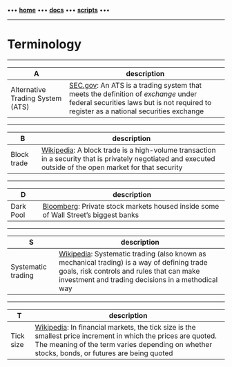 [//]: # "START - Navigation between Markdown pages inside of GitHub."

••• **[home](/README.md)** ••• **[docs](/docs/index.md)** ••• **[scripts](/scripts/index.md)** •••

[//]: # "END - Navigation between Markdown pages inside of GitHub."

---

# Terminology

---

| **A**         | description                     |
| --------------| --------------------------------|
| Alternative Trading System (ATS)   | [SEC.gov](https://www.sec.gov/foia/docs/atslist.htm):  An ATS is a trading system that meets the definition of *exchange* under federal securities laws but is not required to register as a national securities exchange |
---

| **B**         | description                     |
| --------------| --------------------------------|
| Block trade    | [Wikipedia](https://en.wikipedia.org/wiki/Block_trade): A block trade is a high-volume transaction in a security that is privately negotiated and executed outside of the open market for that security |

---

| **D**         | description                     |
| --------------| --------------------------------|
| Dark Pool    | [Bloomberg](https://www.bloomberg.com/quicktake/dark-pools?sref=Z5qqhyAL): Private stock markets housed inside some of Wall Street’s biggest banks |

---

| **S**         | description                     |
| --------------| --------------------------------|
| Systematic trading     | [Wikipedia](https://en.wikipedia.org/wiki/Systematic_trading): Systematic trading (also known as mechanical trading) is a way of defining trade goals, risk controls and rules that can make investment and trading decisions in a methodical way |

---

| **T**         | description                     |
| --------------| --------------------------------|
| Tick size     | [Wikipedia](https://en.wikipedia.org/wiki/Tick_size): In financial markets, the tick size is the smallest price increment in which the prices are quoted. The meaning of the term varies depending on whether stocks, bonds, or futures are being quoted |
